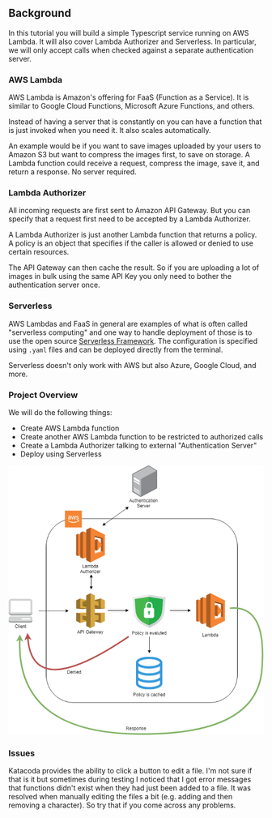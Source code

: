 ## Background
In this tutorial you will build a simple Typescript service running on AWS Lambda. It will also cover Lambda Authorizer and Serverless. 
In particular, we will only accept calls when checked against a separate authentication server.

### AWS Lambda
AWS Lambda is Amazon's offering for FaaS (Function as a Service). It is similar to Google Cloud Functions, Microsoft Azure Functions, and others. 

Instead of having a server that is constantly on you can have a function that is just invoked when you need it. It also scales automatically.

An example would be if you want to save images uploaded by your users to Amazon S3 but want to compress the images first, to save on storage. 
A Lambda function could receive a request, compress the image, save it, and return a response. No server required.

### Lambda Authorizer
All incoming requests are first sent to Amazon API Gateway. But you can specify that a request first need to be accepted by a Lambda Authorizer. 

A Lambda Authorizer is just another Lambda function that returns a policy. A policy is an object that specifies if the caller is allowed or denied to use certain resources.

The API Gateway can then cache the result. So if you are uploading a lot of images in bulk using the same API Key you only need to bother the authentication server once. 

### Serverless
AWS Lambdas and FaaS in general are examples of what is often called "serverless computing" and one way to handle deployment of those is to use the open source [Serverless Framework](https://www.serverless.com/). 
The configuration is specified using `.yaml` files and can be deployed directly from the terminal.

Serverless doesn't only work with AWS but also Azure, Google Cloud, and more.

### Project Overview
We will do the following things:
- Create AWS Lambda function
- Create another AWS Lambda function to be restricted to authorized calls
- Create a Lambda Authorizer talking to external "Authentication Server"
- Deploy using Serverless


![API Overview](assets/lambda-authorizer.png)

### Issues
Katacoda provides the ability to click a button to edit a file. I'm not sure if that is it but sometimes during testing I noticed that I got error messages that functions didn't exist when they had just been added to a file. It was resolved when manually editing the files a bit (e.g. adding and then removing a character). So try that if you come across any problems.
